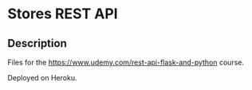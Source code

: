 # Stores REST API
## Description
Files for the https://www.udemy.com/rest-api-flask-and-python course.

Deployed on Heroku.
